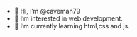 - 👋 Hi, I’m @caveman79
- 👀 I’m interested in web development.
- 🌱 I’m currently learning html,css and js.

<!---
caveman79/caveman79 is a ✨ special ✨ repository because its `README.md` (this file) appears on your GitHub profile.
You can click the Preview link to take a look at your changes.
--->
